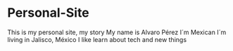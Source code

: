 # Personal-Site
This is my personal site, my story
My name is Alvaro Pérez I´m Mexican I´m living in Jalisco, México
I like learn about tech and new things

